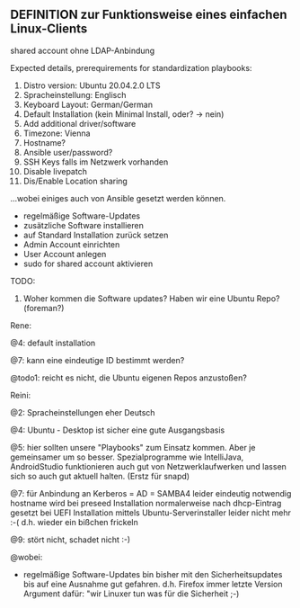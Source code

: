 ## DEFINITION zur Funktionsweise eines einfachen Linux-Clients

shared account ohne LDAP-Anbindung

Expected details, prerequirements for standardization playbooks: 
1. Distro version: Ubuntu 20.04.2.0 LTS
2. Spracheinstellung: Englisch 
3. Keyboard Layout: German/German 
4. Default Installation (kein Minimal Install, oder? -> nein) 
5. Add additional driver/software 
6. Timezone: Vienna 
7. Hostname? 
8. Ansible user/password?
9. SSH Keys falls im Netzwerk vorhanden
10. Disable livepatch 
11. Dis/Enable Location sharing

...wobei einiges auch von Ansible gesetzt werden können. 

* regelmäßige Software-Updates
* zusätzliche Software installieren
* auf Standard Installation zurück setzen
* Admin Account einrichten
* User Account anlegen
* sudo for shared account aktivieren


TODO:
1. Woher kommen die Software updates? Haben wir eine Ubuntu Repo? (foreman?) 

Rene:

@4: default installation

@7: kann eine eindeutige ID bestimmt werden?

@todo1: reicht es nicht, die Ubuntu eigenen Repos anzustoßen? 

Reini:

@2: Spracheinstellungen eher Deutsch

@4: Ubuntu - Desktop ist sicher eine gute Ausgangsbasis

@5: hier sollten unsere "Playbooks" zum Einsatz kommen. Aber je gemeinsamer um so besser.
    Spezialprogramme wie IntelliJava, AndroidStudio funktionieren auch gut von Netzwerklaufwerken
    und lassen sich so auch gut aktuell halten. (Erstz für snapd)
    
@7: für Anbindung an Kerberos = AD = SAMBA4 leider eindeutig notwendig 
    hostname wird bei preseed Installation normalerweise nach dhcp-Eintrag gesetzt
    bei UEFI Installation mittels Ubuntu-Serverinstaller leider nicht mehr :-( d.h. wieder ein bißchen frickeln
    
@9: stört nicht, schadet nicht :-)

@wobei:
* regelmäßige Software-Updates
bin bisher mit den Sicherheitsupdates bis auf eine Ausnahme gut gefahren.
d.h. Firefox immer letzte Version
Argument dafür: "wir Linuxer tun was für die Sicherheit ;-) 

